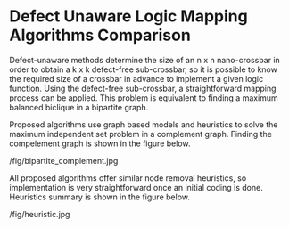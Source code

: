 # Defect Unaware Logic Mapping Algorithms Comparison

Defect-unaware methods determine the size of an n x n nano-crossbar in order to obtain a k x k defect-free sub-crossbar, so it is possible to know the required size of a crossbar in advance to implement a given logic function. Using the defect-free sub-crossbar, a straightforward mapping process can be applied. This problem is equivalent to finding a maximum balanced biclique in a bipartite graph. 

Proposed algorithms use graph based models and heuristics to solve the maximum independent set problem in a complement graph. Finding the compelement graph is shown in the figure below.

/fig/bipartite_complement.jpg

All proposed algorithms offer similar node removal heuristics, so implementation is very  straightforward once an initial coding is done.  Heuristics summary is shown in the figure below. 

/fig/heuristic.jpg

